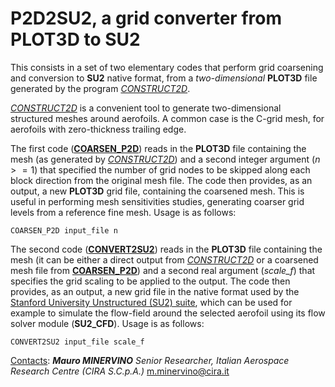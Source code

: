 # P2D2SU2, a grid converter from PLOT3D to SU2


This consists in a set of two elementary codes that perform grid coarsening and conversion to **SU2** native format, from a *two-dimensional* **PLOT3D** file generated by the program [*CONSTRUCT2D*](https://sourceforge.net/projects/construct2d/).


[*CONSTRUCT2D*](https://sourceforge.net/projects/construct2d/) is a convenient tool to generate two-dimensional structured meshes around aerofoils.
A common case is the C-grid mesh, for aerofoils with zero-thickness trailing edge.


The first code (**<ins>COARSEN_P2D</ins>**) reads in the **PLOT3D** file containing the mesh (as generated by [*CONSTRUCT2D*](https://sourceforge.net/projects/construct2d/)) and a second integer argument ($n>=1$) that specified the number of grid nodes to be skipped along each block direction from the original mesh file.
The code then provides, as an output, a new **PLOT3D** grid file, containing the coarsened mesh. This is useful in performing mesh sensitivities studies, generating coarser grid levels from a reference fine mesh.
Usage is as follows:

`COARSEN_P2D input_file n`


The second code (**<ins>CONVERT2SU2</ins>**) reads in the **PLOT3D** file containing the mesh (it can be either a direct output from [*CONSTRUCT2D*](https://sourceforge.net/projects/construct2d/) or a coarsened mesh file from **<ins>COARSEN_P2D</ins>**) and a second real argument (*scale_f*) that specifies the grid scaling to be applied to the output.
The code then provides, as an output, a new grid file in the native format used by the [Stanford University Unstructured (SU2) suite](https://su2code.github.io/), which can be used for example to simulate the flow-field around the selected aerofoil using its flow solver module (**SU2_CFD**).
Usage is as follows:

`CONVERT2SU2 input_file scale_f`



<ins>Contacts</ins>:
***Mauro MINERVINO***
*Senior Researcher, Italian Aerospace Research Centre (CIRA S.C.p.A.)*
m.minervino@cira.it
